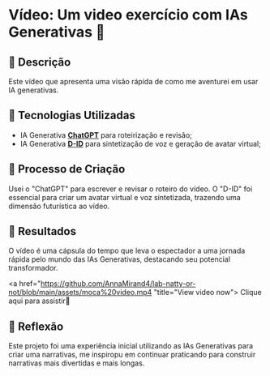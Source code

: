 # Vídeo: Um video exercício com IAs Generativas 🎥

## 📒 Descrição
Este vídeo que apresenta uma visão rápida de como me aventurei em usar IA generativas.

## 🤖 Tecnologias Utilizadas
- IA Generativa **[ChatGPT](https://chat.openai.com)** para roteirização e revisão;
- IA Generativa **[D-ID](https://www.d-id.com)** para sintetização de voz e geração de avatar virtual;

## 🧐 Processo de Criação
Usei o "ChatGPT" para escrever e revisar o roteiro do vídeo. O "D-ID" foi essencial para criar um avatar virtual e voz sintetizada, trazendo uma dimensão futurística ao vídeo.

## 🚀 Resultados
O vídeo é uma cápsula do tempo que leva o espectador a uma jornada rápida pelo mundo das IAs Generativas, destacando seu potencial transformador.

<a href="https://github.com/AnnaMirand4/lab-natty-or-not/blob/main/assets/moca%20video.mp4 "title="View video now"> Clique aqui para assistir🎥</a>


## 💭 Reflexão
Este projeto foi uma experiência inicial utilizando as IAs Generativas para criar uma narrativas, me inspiropu em continuar praticando para construir narrativas mais divertidas e mais longas.
